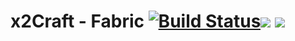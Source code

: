 # x2Craft - Fabric       [![Build Status](https://travis-ci.com/actuallyasmartname/x2Craft_Fabric.svg?branch=1.16.5)](https://travis-ci.com/actuallyasmartname/x2Craft_Fabric)[![](http://cf.way2muchnoise.eu/full_455229_downloads.svg)](https://curseforge.com/minecraft/mc-mods/x2craft) [![](http://cf.way2muchnoise.eu/versions/For%20MC_455229_1.16.svg)](https://curseforge.com/minecraft/mc-mods/x2craft/files)
